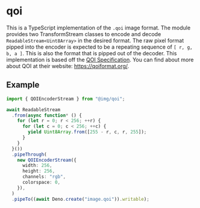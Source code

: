 # qoi

This is a TypeScript implementation of the `.qoi` image format. The module
provides two TransformStream classes to encode and decode
`ReadableStream<Uint8Array>` in the desired format. The raw pixel format pipped
into the encoder is expected to be a repeating sequence of `[ r, g, b, a ]`.
This is also the format that is pipped out of the decoder. This implementation
is based off the
[QOI Specification](https://qoiformat.org/qoi-specification.pdf). You can find
about more about QOI at their website: https://qoiformat.org/.

## Example

```ts
import { QOIEncoderStream } from "@img/qoi";

await ReadableStream
  .from(async function* () {
    for (let r = 0; r < 256; ++r) {
      for (let c = 0; c < 256; ++c) {
        yield Uint8Array.from([255 - r, c, r, 255]);
      }
    }
  }())
  .pipeThrough(
    new QOIEncoderStream({
      width: 256,
      height: 256,
      channels: "rgb",
      colorspace: 0,
    }),
  )
  .pipeTo((await Deno.create("image.qoi")).writable);
```
